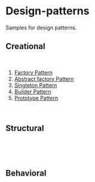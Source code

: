 # Design-patterns

Samples for design patterns.
<br>
<h2> Creational </h2>
<br>
<ol> 
  <li><a href="https://github.com/Jovidon/design-patterns/blob/main/src/creational/factory/sample1.ts" >Factory Pattern  </a></li>
  <li><a href="https://github.com/Jovidon/design-patterns/blob/main/src/creational/abstract-factory/sample1.ts" >Abstract factory Pattern  </a></li>
  <li><a href="https://github.com/Jovidon/design-patterns/blob/main/src/creational/singleton/sample1.ts" >Singleton Pattern  </a></li>
  <li><a href="https://github.com/Jovidon/design-patterns/blob/main/src/creational/builder/sample1.ts" >Builder Pattern  </a></li>
  <li><a href="https://github.com/Jovidon/design-patterns/blob/main/src/creational/prototype/sample1.ts" >Prototype Pattern </a></li>
</ol>
<br>
<h2> Structural  </h2>
<br>
<ol> 
</ol>
<br>
<h2> Behavioral </h2>
<br>
<ol>
</ol>





